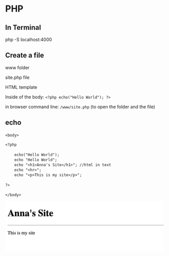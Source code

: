 # PHP

## In Terminal
php -S localhost:4000

## Create a file
www folder

site.php file

HTML template

Inside of the body: 
    `<?php
        echo("Hello World");
    ?>`

in browser command line: `/www/site.php` (to open the folder and the file)

## echo
`<body>`

    <?php

        echo("Hello World");
        echo "Hello World";
        echo "<h1>Anna's Site</h1>"; //html in text
        echo "<hr>";
        echo "<p>This is my site</p>";

    ?>

`</body>`

![Anna's Site](media/readme-images/Anna's-site.png)
